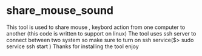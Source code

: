 # share_mouse_sound
This tool is used to share mouse , keybord action from one computer to another (this code is written to support on linux)
The tool uses ssh server to connect between two system so make sure to turn on ssh service($> sudo service ssh start ) 
Thanks for installing the tool enjoy
